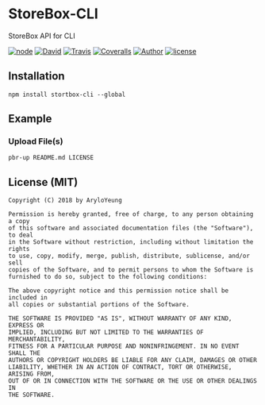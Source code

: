 # StoreBox-CLI

StoreBox API for CLI

[![node](https://img.shields.io/node/v/storebox-cli.svg?style=flat-square)](https://www.npmjs.com/package/storebox-cli)
[![David](https://img.shields.io/david/Arylo/storebox-cli.svg?style=flat-square)][REPO]
[![Travis](https://img.shields.io/travis/Arylo/StoreBox-CLI.svg?style=flat-square)](https://travis-ci.org/Arylo/StoreBox-CLI)
[![Coveralls](https://img.shields.io/coveralls/github/Arylo/StoreBox-CLI.svg?style=flat-square)](https://coveralls.io/github/Arylo/StoreBox-CLI)
[![Author](https://img.shields.io/badge/Author-AryloYeung-blue.svg?style=flat-square)](https://github.com/arylo)
[![license](https://img.shields.io/github/license/Arylo/StoreBox-CLI.svg?style=flat-square)][REPO]

## Installation

```shell
npm install stortbox-cli --global
```

## Example

### Upload File(s)

```
pbr-up README.md LICENSE
```

## License (MIT)

```
Copyright (C) 2018 by AryloYeung

Permission is hereby granted, free of charge, to any person obtaining a copy
of this software and associated documentation files (the "Software"), to deal
in the Software without restriction, including without limitation the rights
to use, copy, modify, merge, publish, distribute, sublicense, and/or sell
copies of the Software, and to permit persons to whom the Software is
furnished to do so, subject to the following conditions:

The above copyright notice and this permission notice shall be included in
all copies or substantial portions of the Software.

THE SOFTWARE IS PROVIDED "AS IS", WITHOUT WARRANTY OF ANY KIND, EXPRESS OR
IMPLIED, INCLUDING BUT NOT LIMITED TO THE WARRANTIES OF MERCHANTABILITY,
FITNESS FOR A PARTICULAR PURPOSE AND NONINFRINGEMENT. IN NO EVENT SHALL THE
AUTHORS OR COPYRIGHT HOLDERS BE LIABLE FOR ANY CLAIM, DAMAGES OR OTHER
LIABILITY, WHETHER IN AN ACTION OF CONTRACT, TORT OR OTHERWISE, ARISING FROM,
OUT OF OR IN CONNECTION WITH THE SOFTWARE OR THE USE OR OTHER DEALINGS IN
THE SOFTWARE.
```
[REPO]: https://github.com/Arylo/StoreBox-CLI